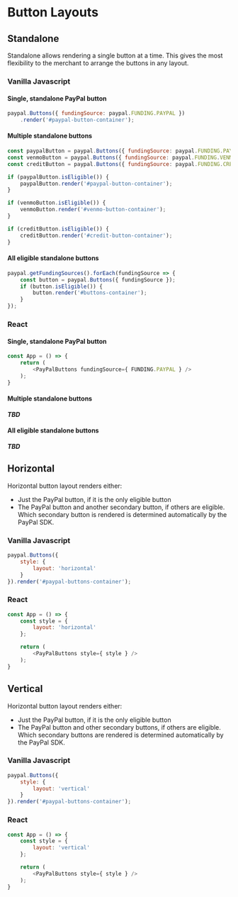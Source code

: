 # Button Layouts

## Standalone

Standalone allows rendering a single button at a time. This gives the most flexibility to the merchant to arrange the buttons in any layout.

### Vanilla Javascript

#### Single, standalone PayPal button

```javascript
paypal.Buttons({ fundingSource: paypal.FUNDING.PAYPAL })
    .render('#paypal-button-container');
```

#### Multiple standalone buttons

```javascript
const paypalButton = paypal.Buttons({ fundingSource: paypal.FUNDING.PAYPAL });
const venmoButton = paypal.Buttons({ fundingSource: paypal.FUNDING.VENMO });
const creditButton = paypal.Buttons({ fundingSource: paypal.FUNDING.CREDIT });

if (paypalButton.isEligible()) {
    paypalButton.render('#paypal-button-container');
}

if (venmoButton.isEligible()) {
    venmoButton.render('#venmo-button-container');
}

if (creditButton.isEligible()) {
    creditButton.render('#credit-button-container');
}
```

#### All eligible standalone buttons

```javascript
paypal.getFundingSources().forEach(fundingSource => {
    const button = paypal.Buttons({ fundingSource });
    if (button.isEligible()) {
        button.render('#buttons-container');
    }
});
```

### React

#### Single, standalone PayPal button

```javascript
const App = () => {
    return (
        <PayPalButtons fundingSource={ FUNDING.PAYPAL } />
    );
}
```

#### Multiple standalone buttons

___TBD___

#### All eligible standalone buttons

___TBD___

## Horizontal

Horizontal button layout renders either:

- Just the PayPal button, if it is the only eligible button
- The PayPal button and another secondary button, if others are eligible. Which secondary button is rendered is determined automatically by the PayPal SDK.

### Vanilla Javascript

```javascript
paypal.Buttons({
    style: {
        layout: 'horizontal'
    }
}).render('#paypal-buttons-container');
```

### React

```javascript
const App = () => {
    const style = {
        layout: 'horizontal'
    };

    return (
        <PayPalButtons style={ style } />
    );
}
```

## Vertical

Horizontal button layout renders either:

- Just the PayPal button, if it is the only eligible button
- The PayPal button and other secondary buttons, if others are eligible. Which secondary buttons are rendered is determined automatically by the PayPal SDK.

### Vanilla Javascript

```javascript
paypal.Buttons({
    style: {
        layout: 'vertical'
    }
}).render('#paypal-buttons-container');
```

### React

```javascript
const App = () => {
    const style = {
        layout: 'vertical'
    };

    return (
        <PayPalButtons style={ style } />
    );
}
```
